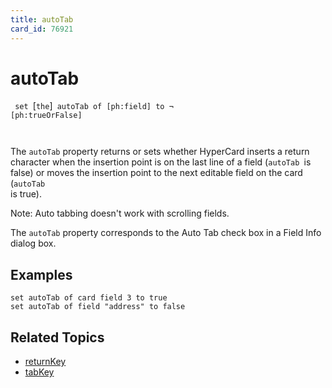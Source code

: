 ```yaml
---
title: autoTab
card_id: 76921
---
```


# autoTab

<code> set </code>[<code>the</code>]<code> autoTab of [ph:field] to ¬     [ph:trueOrFalse]

</code>The <code>autoTab</code> property returns or sets whether HyperCard inserts a return character when the insertion point is on the last line of a field (<code>autoTab </code>is false) or moves the insertion point to the next editable field on the card (<code>autoTab </code>is true). 

Note: Auto tabbing doesn't work with scrolling fields. 

 The <code>autoTab</code> property corresponds to the Auto Tab check box in a Field Info dialog box. 


## Examples

```
set autoTab of card field 3 to true
set autoTab of field "address" to false
```

## Related Topics

* [returnKey](/HyperTalkReference/commands/returnKey)
* [tabKey](/HyperTalkReference/commands/tabKey)
